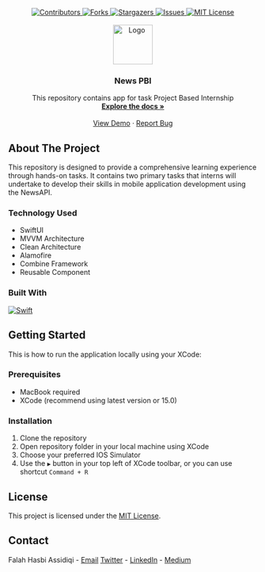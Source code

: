 <a name="readme-top"></a>

<!-- PROJECT SHIELDS -->
<div align="center">
  <a href="https://github.com/fhassidiqi/NewsPBI/graphs/contributors">
    <img src="https://img.shields.io/github/contributors/fhassidiqi/NewsPBI.svg?style=for-the-badge" alt="Contributors">
  </a>
  <a href="https://github.com/fhassidiqi/NewsPBI/network/members">
    <img src="https://img.shields.io/github/forks/fhassidiqi/NewsPBI.svg?style=for-the-badge" alt="Forks">
  </a>
  <a href="https://github.com/fhassidiqi/NewsPBI/stargazers">
    <img src="https://img.shields.io/github/stars/fhassidiqi/NewsPBI.svg?style=for-the-badge" alt="Stargazers">
  </a>
  <a href="https://github.com/fhassidiqi/NewsPBI/issues">
    <img src="https://img.shields.io/github/issues/fhassidiqi/NewsPBI.svg?style=for-the-badge" alt="Issues">
  </a>
  <a href="https://github.com/fhassidiqi/NewsPBI/blob/master/LICENSE">
    <img src="https://img.shields.io/github/license/fhassidiqi/NewsPBI.svg?style=for-the-badge" alt="MIT License">
  </a>
</div>

<!-- PROJECT LOGO -->
<br />
<div align="center">
  <a href="https://github.com/fhassidiqi/NewsPBI">
    <img src="https://drive.google.com/uc?export=view&id=1-D4gnUSMNK4yopeSnYQ3P2BMJRWWuOrw" alt="Logo" width="80" height="80">
  </a>

<h3 align="center">News PBI</h3>
  <p align="center">
    This repository contains app for task Project Based Internship
    <br />
    <a href="https://github.com/fhassidiqi/NewsPBI/tree/main/NewsPBI"><strong>Explore the docs »</strong></a>
    <br />
    <br />
    <a href="https://github.com/fhassidiqi/NewsPBI">View Demo</a>
    ·
    <a href="https://github.com/fhassidiqi/NewsPBI/issues">Report Bug</a>
  </p>
</div>

<!-- ABOUT THE PROJECT -->
## About The Project
This repository is designed to provide a comprehensive learning experience through hands-on tasks. It contains two primary tasks that interns will undertake to develop their skills in mobile application development using the NewsAPI.

### Technology Used
* SwiftUI
* MVVM Architecture
* Clean Architecture
* Alamofire
* Combine Framework
* Reusable Component

### Built With
[![Swift][Swift]][Swift-url]

<!-- GETTING STARTED -->
## Getting Started
This is how to run the application locally using your XCode:

### Prerequisites
* MacBook required
* XCode (recommend using latest version or 15.0)

### Installation
1. Clone the repository
2. Open repository folder in your local machine using XCode
3. Choose your preferred IOS Simulator
4. Use the ```▶️``` button in your top left of XCode toolbar, or you can use shortcut ```Command + R```

<!-- LICENSE -->
## License
This project is licensed under the [MIT License](LICENSE).

<!-- CONTACT -->
## Contact
Falah Hasbi Assidiqi - [Email](falahhasbiassidiqi@gmail.com)
[Twitter](https://twitter.com/fhassidiqi) - [LinkedIn](https://www.linkedin.com/in/falahhasbiassidiqi/) - [Medium](https://medium.com/@falahhasbiassidiqi)

<!-- MARKDOWN LINKS & IMAGES -->
[Swift]: https://img.shields.io/badge/swift-E55604?style=for-the-badge&logo=swift&logoColor=white
[Swift-url]: https://developer.apple.com/swift/

